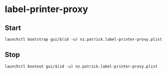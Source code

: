 # label-printer-proxy

## Start

```
launchctl bootstrap gui/$(id -u) nz.patrick.label-printer-proxy.plist
```

## Stop

```
launchctl bootout gui/$(id -u) nz.patrick.label-printer-proxy.plist
```